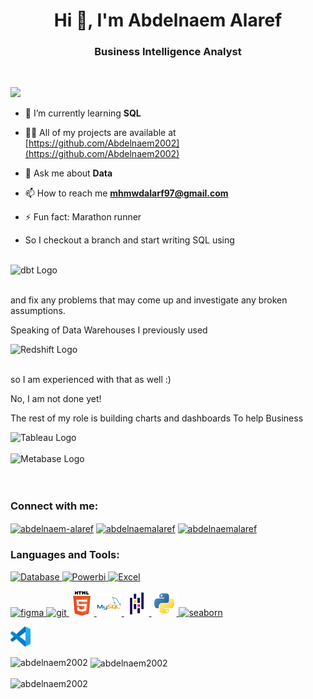 <h1 align="center">Hi 👋, I'm Abdelnaem Alaref</h1>
<h3 align="center"> Business Intelligence Analyst</h3>

<br/>

![](https://github.com/halfrost/halfrost/blob/master/icons/header_.png)

- 🌱 I’m currently learning **SQL**

- 👨‍💻 All of my projects are available at [https://github.com/Abdelnaem2002](https://github.com/Abdelnaem2002)

- 💬 Ask me about **Data**

- 📫 How to reach me **mhmwdalarf97@gmail.com**

- ⚡ Fun fact: Marathon runner

- So I  checkout a branch and start writing SQL using
<br><br/>

<img src="https://www.ancoris.com/hubfs/Partner%20logos/dbt%20transparent%20logo7.png" alt="dbt Logo" width="250" height="100">
<br><br/>


and fix any problems that may come up and investigate any broken assumptions.


Speaking of Data Warehouses I previously used

<img src="https://th.bing.com/th/id/R.28dbe7572811cb1cc6f38136cebda27c?rik=N7jRVMj%2bRX9K%2bw&pid=ImgRaw&r=0" alt="Redshift Logo" width="300" height="100">
<br><br/>


so I am experienced with that as well :)


No, I am not done yet!

The rest of my role is building charts and dashboards To help Business

<img src="https://th.bing.com/th/id/R.0dcdd373243bd1c01e7b1efb17351ad1?rik=H7d3jF4pNlA9WA&pid=ImgRaw&r=0" alt="Tableau Logo" width="300" height="100">
<br><br/>

<img src="https://th.bing.com/th/id/R.30e7eade96a7c12f85f3f552fcd4045c?rik=l6%2fYYPMYwyWVKg&pid=ImgRaw&r=0" alt="Metabase Logo" width="300" height="100">
<br>
<br><br/>
<h3 align="left">Connect with me:</h3>
<p align="left">
<a href="https://www.linkedin.com/in/abdelnaem-alaref-404002190/" target="blank"><img align="center" src="https://raw.githubusercontent.com/rahuldkjain/github-profile-readme-generator/master/src/images/icons/Social/linked-in-alt.svg" alt="abdelnaem-alaref" height="30" width="40" /></a>
<a href="https://kaggle.com/abdelnaemalaref" target="blank"><img align="center" src="https://raw.githubusercontent.com/rahuldkjain/github-profile-readme-generator/master/src/images/icons/Social/kaggle.svg" alt="abdelnaemalaref" height="30" width="40" /></a>
<a href="https://fb.com/abdelnaemalaref" target="blank"><img align="center" src="https://raw.githubusercontent.com/rahuldkjain/github-profile-readme-generator/master/src/images/icons/Social/facebook.svg" alt="abdelnaemalaref" height="30" width="40" /></a>
</p>

<h3 align="left">Languages and Tools:</h3>
<p align="left"> 
<a href="" target="_blank" rel="noreferrer"> <img src="https://icon-library.com/images/relational-database-icon/relational-database-icon-21.jpg" alt="Database" width="50" height="40"/> </a>
<a href="" target="_blank" rel="noreferrer"> <img src="https://www.nuget.org/profiles/powerbi/avatar?imageSize=512" alt="Powerbi" width="40" height="40"/> </a> 
<a href="" target="_blank" rel="noreferrer"> <img src="https://i.pinimg.com/originals/13/88/5f/13885f590c6070c7f106b0f19a17ab9b.png" alt="Excel" width="40" height="40"/> </a>
<p align="left"> <a href="https://www.figma.com/" target="_blank" rel="noreferrer"> <img src="https://www.vectorlogo.zone/logos/figma/figma-icon.svg" alt="figma" width="40" height="40"/> </a> <a href="https://git-scm.com/" target="_blank" rel="noreferrer"> <img src="https://www.vectorlogo.zone/logos/git-scm/git-scm-icon.svg" alt="git" width="40" height="40"/> </a> <a href="https://www.w3.org/html/" target="_blank" rel="noreferrer"> <img src="https://raw.githubusercontent.com/devicons/devicon/master/icons/html5/html5-original-wordmark.svg" alt="html5" width="40" height="40"/> </a> <a href="https://www.mysql.com/" target="_blank" rel="noreferrer"> <img src="https://raw.githubusercontent.com/devicons/devicon/master/icons/mysql/mysql-original-wordmark.svg" alt="mysql" width="40" height="40"/> </a> <a href="https://pandas.pydata.org/" target="_blank" rel="noreferrer"> <img src="https://raw.githubusercontent.com/devicons/devicon/2ae2a900d2f041da66e950e4d48052658d850630/icons/pandas/pandas-original.svg" alt="pandas" width="40" height="40"/> </a> <a href="https://www.python.org" target="_blank" rel="noreferrer"> <img src="https://raw.githubusercontent.com/devicons/devicon/master/icons/python/python-original.svg" alt="python" width="40" height="40"/> </a> <a href="https://seaborn.pydata.org/" target="_blank" rel="noreferrer"> <img src="https://seaborn.pydata.org/_images/logo-mark-lightbg.svg" alt="seaborn" width="40" height="40"/> </a> </p> 
<img height="32" width="32" src="https://raw.githubusercontent.com/github/explore/80688e429a7d4ef2fca1e82350fe8e3517d3494d/topics/visual-studio-code/visual-studio-code.png" />

<p><img align="left" src="https://github-readme-stats.vercel.app/api/top-langs?username=abdelnaem2002&show_icons=true&locale=en&layout=compact" alt="abdelnaem2002" /></p>

<p>&nbsp;<img align="center" src="https://github-readme-stats.vercel.app/api?username=abdelnaem2002&show_icons=true&locale=en" alt="abdelnaem2002" /></p>

<p><img align="center" src="https://github-readme-streak-stats.herokuapp.com/?user=abdelnaem2002&" alt="abdelnaem2002" /></p>
